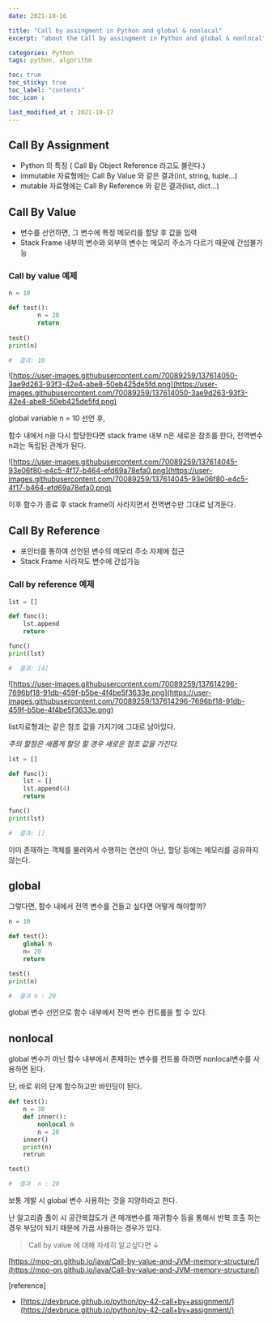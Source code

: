 ```yaml
---
date: 2021-10-16

title: "Call by assingment in Python and global & nonlocal"
excerpt: "about the Call by assingment in Python and global & nonlocal"

categories: Python
tags: python, algorithm

toc: true  
toc_sticky: true
toc_label: "contents"
toc_icon : 

last_modified_at : 2021-10-17
---
```


## **Call By Assignment**

- Python 의 특징 ( Call By Object Reference 라고도 불린다.)
- immutable 자료형에는 Call By Value 와 같은 결과(int, string, tuple...)
- mutable 자료형에는 Call By Reference 와 같은 결과(list, dict...)

## **Call By Value**

- 변수를 선언하면, 그 변수에 특정 메모리를 할당 후 값을 입력
- Stack Frame 내부의 변수와 외부의 변수는 메모리 주소가 다르기 때문에 간섭불가능

### Call by value 예제

```python
n = 10

def test():
		n = 20
		return
    
test()
print(n)

#  결과: 10
```

![https://user-images.githubusercontent.com/70089259/137614050-3ae9d263-93f3-42e4-abe8-50eb425de5fd.png](https://user-images.githubusercontent.com/70089259/137614050-3ae9d263-93f3-42e4-abe8-50eb425de5fd.png)

 global variable n = 10 선언 후,

함수 내에서 n을 다시 할당한다면 stack frame 내부 n은 새로운 참조를 한다, 전역변수 n과는 독립된 관계가 된다. 

![https://user-images.githubusercontent.com/70089259/137614045-93e06f80-e4c5-4f17-b464-efd69a78efa0.png](https://user-images.githubusercontent.com/70089259/137614045-93e06f80-e4c5-4f17-b464-efd69a78efa0.png)

이후 함수가 종료 후 stack frame이 사라지면서 전역변수만 그대로 남겨둔다.

## **Call By Reference**

- 포인터를 통하여 선언된 변수의 메모리 주소 자체에 접근
- Stack Frame 사라져도 변수에 간섭가능

### Call by reference 예제

```python
lst = []

def func():
    lst.append
    return

func()
print(lst)

#  결과: [4]
```

![https://user-images.githubusercontent.com/70089259/137614296-7696bf18-91db-459f-b5be-4f4be5f3633e.png](https://user-images.githubusercontent.com/70089259/137614296-7696bf18-91db-459f-b5be-4f4be5f3633e.png)

list자료형과는 같은 참조 값을 가지기에 그대로 남아있다.

*주의 할점은 새롭게 할당 할 경우 새로운 참조 값을 가진다.*

```python
lst = []

def func():
    lst = []
    lst.append(4)
    return

func()
print(lst)

#  결과: []
```

이미 존재하는 객체를 불러와서 수행하는 연산이 아닌, 할당 등에는 메모리를 공유하지 않는다.

## global

그렇다면, 함수 내에서 전역 변수를 건들고 싶다면 어떻게 해야할까?

```python
n = 10

def test():
	global n
	n= 20
	return

test()
print(n)

#  결과 n : 20
```

global 변수 선언으로 함수 내부에서 전역 변수 컨트롤을 할 수 있다.  

  
## nonlocal

global 변수가 아닌 함수 내부에서 존재하는 변수를 컨트롤 하려면  nonlocal변수를 사용하면 된다.

단, 바로 위의 단계 함수하고만 바인딩이 된다.

```python
def test():
	n = 30
	def inner():
		nonlocal n
		n = 20
	inner()
	print(n)
	retrun

test()

#  결과  n : 20
```

보통 개발 시 global 변수 사용하는 것을 지양하라고 한다.

난 알고리즘 풀이 시 공간복잡도가 큰 매개변수를 재귀함수 등을 통해서 반복 호출 하는경우 부담이 되기 때문에 가끔 사용하는 경우가 있다.

> Call by value 에 대해 자세히 알고싶다면 ↓  

[https://moo-on.github.io/java/Call-by-value-and-JVM-memory-structure/](https://moo-on.github.io/java/Call-by-value-and-JVM-memory-structure/)  
  

[reference]
- [https://devbruce.github.io/python/py-42-call+by+assignment/](https://devbruce.github.io/python/py-42-call+by+assignment/)

